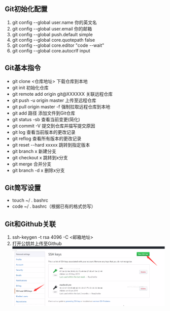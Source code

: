 ## Git初始化配置
1. git config --global user.name 你的英文名
2. git config --global user.email 你的邮箱
3. git config --global push.default simple
4. git config --global core.quotepath false
5. git config --global core.editor "code --wait"
6. git config --global core.autocrlf input
## Git基本指令
- git clone <仓库地址> 下载仓库到本地
- git init 初始化仓库
- git remote add origin git@XXXXXX 关联远程仓库
- git push -u origin master 上传至远程仓库
- git pull origin master  -f  强制拉取远程仓库到本地
- git add 路径 添加文件到Git仓库
- git status -sb 查看当前变更(简化)
- git commit -V 提交到仓库并描写提交原因
- git log 查看当前版本的更改记录
- git reflog 查看所有版本的更改记录
- git reset --hard xxxxx 跳转到指定版本
- git branch x 新建分支
- git checkout x 跳转到x分支
- git merge 合并分支
- git branch -d x 删除x分支
## Git简写设置
- touch ~/ . bashrc
- code  ~/ . bashrc（根据已有的格式仿写）
##  Git和Github关联
1. ssh-keygen -t rsa  4096  -C  <邮箱地址>
2. 打开公钥并上传至Github
![上传公钥](https://github.com/tiyue/blog-test/raw/master/images/git_and_github.jpg)